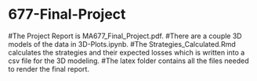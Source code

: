 # 677-Final-Project

#The Project Report is MA677_Final_Project.pdf.
#There are a couple 3D models of the data in 3D-Plots.ipynb.
#The Strategies_Calculated.Rmd calculates the strategies and their expected losses which is written into a csv file for the 3D modeling. 
#The latex folder contains all the files needed to render the final report. 
